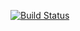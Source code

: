 [![Build Status](https://ci.appveyor.com/api/projects/status/{your_project_id}?svg=true)](https://ci.appveyor.com/project/{your_project_name})
